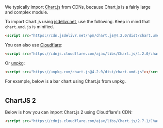 We typically import [Chart.js](https://www.chartjs.org/) from CDNs, because Chart.js is a fairly large and complex module.

To import Chart.js using [jsdelivr.net](https://www.jsdelivr.com/), use the following.
Keep in mind that `chart.umd.js` is minified.

```html
<script src="https://cdn.jsdelivr.net/npm/chart.js@4.2.0/dist/chart.umd.js"></script>
```

You can also use [Cloudflare](https://cdnjs.cloudflare.com/):

```html
<script src="https://cdnjs.cloudflare.com/ajax/libs/Chart.js/4.2.0/chart.umd.js"></script>
```

Or [unpkg](https://unpkg.com/):

```html
<script src="https://unpkg.com/chart.js@4.2.0/dist/chart.umd.js"></script>
```

For example, below is a bar chart using Chart.js from unpkg.

<style>
  #chart-wrapper {
    display: inline-block; position: relative; width: 100%;
  }
</style>
<script src="https://unpkg.com/chart.js@4.2.0/dist/chart.umd.js"></script>
<div id="chart-wrapper">
  <canvas id="chart"></canvas>
</div>
<script>
  const ctx = document.getElementById('chart').getContext('2d');
  const chart = new Chart(ctx, {
    type: 'bar',
    data: {
      labels: ['A', 'B', 'C'],
      datasets: [{
        label: 'Easy as',
        data: [1, 2, 3],
      }],
    },
    options: {
      responsive: true
    }
  });
</script>

## ChartJS 2

Below is how you can import Chart.js 2 using Cloudflare's CDN:

```html
<script src="https://cdnjs.cloudflare.com/ajax/libs/Chart.js/2.7.1/Chart.js"></script>
```